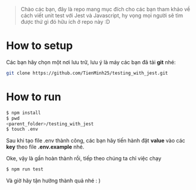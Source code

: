> Chào các bạn, đây là repo mang mục đích cho các bạn tham khảo về cách viết unit test với Jest và Javascript, hy vọng mọi người sẽ tìm được thứ gì đó hữu ích ở repo này :D

# How to setup
Các bạn hãy chọn một nơi lưu trữ, lưu ý là máy các bạn đã tải **git** nhé:
```bash
git clone https://github.com/TienMinh25/testing_with_jest.git
```
# How to run
```bash
$ npm install
$ pwd
<parent_folder>/testing_with_jest
$ touch .env
```
Sau khi tạo file .env thành công, các bạn hãy tiến hành đặt **value** vào các **key** theo file **.env.example** nhé.<br>

Oke, vậy là gần hoàn thành rồi, tiếp theo chúng ta chỉ việc chạy
```bash
$ npm run test
```
Và giờ hãy tận hưởng thành quả nhé : )